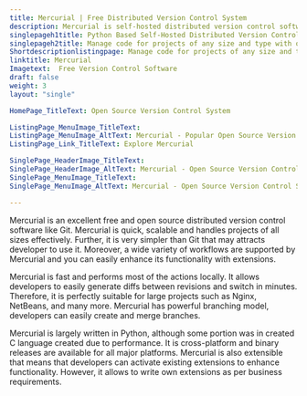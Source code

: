 ```yaml
---
title: Mercurial | Free Distributed Version Control System
description: Mercurial is self-hosted distributed version control software that supports plain and binary files. It's simple, fast and handle projects of any sizes.
singlepageh1title: Python Based Self-Hosted Distributed Version Control System
singlepageh2title: Manage code for projects of any size and type with one of the most popular free and open source cross-platform distributed version control software.
Shortdescriptionlistingpage: Manage code for projects of any size and type with one of the most popular free and open source cross-platform distributed version control software.
linktitle: Mercurial
Imagetext:  Free Version Control Software 
draft: false
weight: 3
layout: "single"

HomePage_TitleText: Open Source Version Control System

ListingPage_MenuImage_TitleText: 
ListingPage_MenuImage_AltText: Mercurial - Popular Open Source Version Control Software
ListingPage_Link_TitleText: Explore Mercurial

SinglePage_HeaderImage_TitleText: 
SinglePage_HeaderImage_AltText: Mercurial - Open Source Version Control Software
SinglePage_MenuImage_TitleText: 
SinglePage_MenuImage_AltText: Mercurial - Open Source Version Control Software

---
```


Mercurial is an excellent free and open source distributed version control software like Git. Mercurial is quick, scalable and handles projects of all sizes effectively. Further, it is very simpler than Git that may attracts developer to use it. Moreover, a wide variety of workflows are supported by Mercurial and you can easily enhance its functionality with extensions.

Mercurial is fast and performs most of the actions locally. It allows developers to easily generate diffs between revisions and switch in minutes. Therefore, it is perfectly suitable for large projects such as Nginx, NetBeans, and many more. Mercurial has powerful branching model, developers can easily create and merge branches.

Mercurial is largely written in Python, although some portion was in created C language created due to performance. It is cross-platform and binary releases are available for all major platforms. Mercurial is also extensible that means that developers can activate existing extensions to enhance functionality. However, it allows to write own extensions as per business requirements.